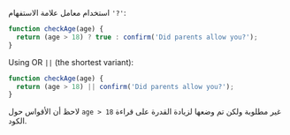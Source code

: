 استخدام معامل علامة الاستفهام `'?'`:

```js
function checkAge(age) {
  return (age > 18) ? true : confirm('Did parents allow you?');
}
```

Using OR `||` (the shortest variant):

```js
function checkAge(age) {
  return (age > 18) || confirm('Did parents allow you?');
}
```

لاحظ أن الأقواس حول `age > 18` غير مطلوبة ولكن تم وضعها لزيادة القدرة على قراءة الكود.
